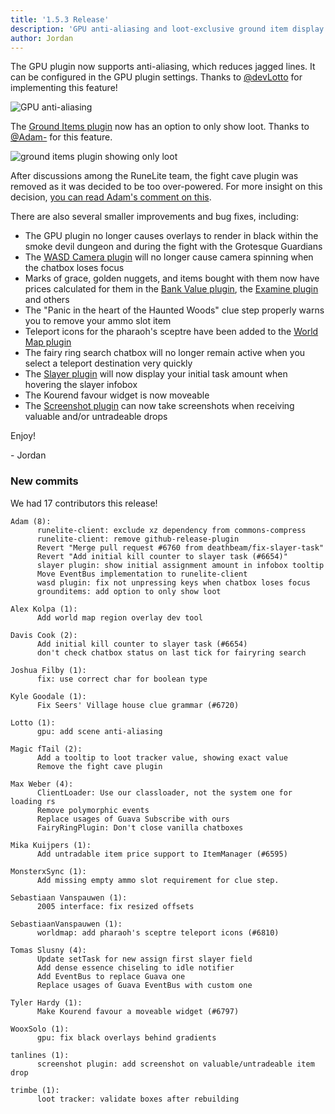 ```yaml
---
title: '1.5.3 Release'
description: 'GPU anti-aliasing and loot-exclusive ground item display'
author: Jordan
---
```


The GPU plugin now supports anti-aliasing, which reduces jagged lines. It can
be configured in the GPU plugin settings. Thanks to [@devLotto](https://github.com/devLotto) for
implementing this feature!

![GPU anti-aliasing](/img/blog/1.5.3-Release/anti-aliasing.png)

The [Ground Items plugin](https://github.com/runelite/runelite/wiki/Ground-Items) now has an option
to only show loot. Thanks to [@Adam-](https://github.com/Adam-) for this feature.

![ground items plugin showing only loot](/img/blog/1.5.3-Release/ground-items-show-loot.png)

After discussions among the RuneLite team, the fight cave plugin was removed as it was decided to
be too over-powered. For more insight on this decision, [you can read Adam's comment on
this](https://github.com/runelite/runelite/pull/6724#issuecomment-444289767).

There are also several smaller improvements and bug fixes, including:

- The GPU plugin no longer causes overlays to render in black within the smoke devil dungeon
  and during the fight with the Grotesque Guardians
- The [WASD Camera plugin](https://github.com/runelite/runelite/wiki/WASD-Camera) will no longer
  cause camera spinning when the chatbox loses focus
- Marks of grace, golden nuggets, and items bought with them now have prices calculated for them in
  the [Bank Value plugin](https://github.com/runelite/runelite/wiki/Bank-Value), the [Examine
  plugin](https://github.com/runelite/runelite/wiki/Examine) and others
- The "Panic in the heart of the Haunted Woods" clue step properly warns you to remove your ammo
  slot item
- Teleport icons for the pharaoh's sceptre have been added to the [World Map
  plugin](https://github.com/runelite/runelite/wiki/World-Map)
- The fairy ring search chatbox will no longer remain active when you select a teleport destination
  very quickly
- The [Slayer plugin](https://github.com/runelite/runelite/wiki/Slayer) will now display your
  initial task amount when hovering the slayer infobox
- The Kourend favour widget is now moveable
- The [Screenshot plugin](https://github.com/runelite/runelite/wiki/Screenshot) can now take
  screenshots when receiving valuable and/or untradeable drops

Enjoy!

\- Jordan

### New commits

We had 17 contributors this release!

```
Adam (8):
      runelite-client: exclude xz dependency from commons-compress
      runelite-client: remove github-release-plugin
      Revert "Merge pull request #6760 from deathbeam/fix-slayer-task"
      Revert "Add initial kill counter to slayer task (#6654)"
      slayer plugin: show initial assignment amount in infobox tooltip
      Move EventBus implementation to runelite-client
      wasd plugin: fix not unpressing keys when chatbox loses focus
      grounditems: add option to only show loot

Alex Kolpa (1):
      Add world map region overlay dev tool

Davis Cook (2):
      Add initial kill counter to slayer task (#6654)
      don't check chatbox status on last tick for fairyring search

Joshua Filby (1):
      fix: use correct char for boolean type

Kyle Goodale (1):
      Fix Seers' Village house clue grammar (#6720)

Lotto (1):
      gpu: add scene anti-aliasing

Magic fTail (2):
      Add a tooltip to loot tracker value, showing exact value
      Remove the fight cave plugin

Max Weber (4):
      ClientLoader: Use our classloader, not the system one for loading rs
      Remove polymorphic events
      Replace usages of Guava Subscribe with ours
      FairyRingPlugin: Don't close vanilla chatboxes

Mika Kuijpers (1):
      Add untradable item price support to ItemManager (#6595)

MonsterxSync (1):
      Add missing empty ammo slot requirement for clue step.

Sebastiaan Vanspauwen (1):
      2005 interface: fix resized offsets

SebastiaanVanspauwen (1):
      worldmap: add pharaoh's sceptre teleport icons (#6810)

Tomas Slusny (4):
      Update setTask for new assign first slayer field
      Add dense essence chiseling to idle notifier
      Add EventBus to replace Guava one
      Replace usages of Guava EventBus with custom one

Tyler Hardy (1):
      Make Kourend favour a moveable widget (#6797)

WooxSolo (1):
      gpu: fix black overlays behind gradients

tanlines (1):
      screenshot plugin: add screenshot on valuable/untradeable item drop

trimbe (1):
      loot tracker: validate boxes after rebuilding
```
